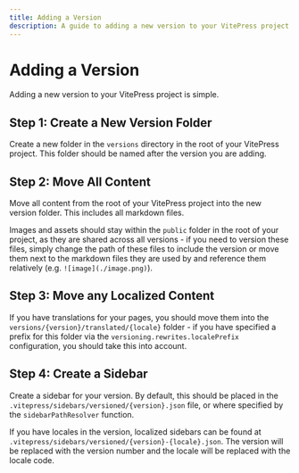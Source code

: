 ```yaml
---
title: Adding a Version
description: A guide to adding a new version to your VitePress project.
---
```


# Adding a Version

Adding a new version to your VitePress project is simple.

## Step 1: Create a New Version Folder

Create a new folder in the `versions` directory in the root of your VitePress project. This folder should be named after the version you are adding.

## Step 2: Move All Content

Move all content from the root of your VitePress project into the new version folder. This includes all markdown files. 

Images and assets should stay within the `public` folder in the root of your project, as they are shared across all versions - if you need to version these files, simply change the path of these files to include the version or move them next to the markdown files they are used by and reference them relatively (e.g. `![image](./image.png)`).

## Step 3: Move any Localized Content

If you have translations for your pages, you should move them into the `versions/{version}/translated/{locale}` folder - if you have specified a prefix for this folder via the `versioning.rewrites.localePrefix` configuration, you should take this into account.

## Step 4: Create a Sidebar

Create a sidebar for your version. By default, this should be placed in the `.vitepress/sidebars/versioned/{version}.json` file, or where specified by the `sidebarPathResolver` function.

If you have locales in the version, localized sidebars can be found at `.vitepress/sidebars/versioned/{version}-{locale}.json`. The version will be replaced with the version number and the locale will be replaced with the locale code.